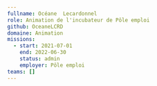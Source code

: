 ```yaml
---
fullname: Océane  Lecardonnel
role: Animation de l'incubateur de Pôle emploi
github: OceaneLCRD
domaine: Animation
missions:
  - start: 2021-07-01
    end: 2022-06-30
    status: admin
    employer: Pôle emploi
teams: []
---
```

